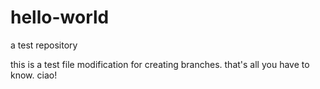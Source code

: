 # hello-world
a test repository

this is a test file modification for creating branches. 
that's all you have to know. ciao!
